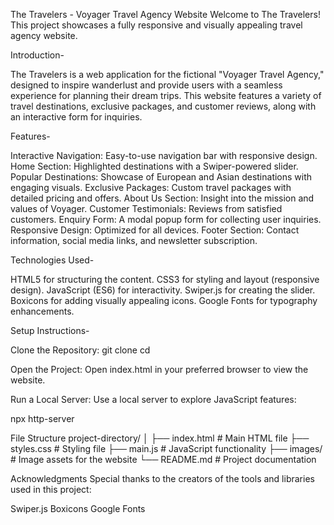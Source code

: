 The Travelers - Voyager Travel Agency Website
Welcome to The Travelers! This project showcases a fully responsive and visually appealing travel agency website.

Introduction-

The Travelers is a web application for the fictional "Voyager Travel Agency," designed to inspire wanderlust and provide users with a seamless experience for planning their dream trips. This website features a variety of travel destinations, exclusive packages, and customer reviews, along with an interactive form for inquiries.

Features-

Interactive Navigation: Easy-to-use navigation bar with responsive design.
Home Section: Highlighted destinations with a Swiper-powered slider.
Popular Destinations: Showcase of European and Asian destinations with engaging visuals.
Exclusive Packages: Custom travel packages with detailed pricing and offers.
About Us Section: Insight into the mission and values of Voyager.
Customer Testimonials: Reviews from satisfied customers.
Enquiry Form: A modal popup form for collecting user inquiries.
Responsive Design: Optimized for all devices.
Footer Section: Contact information, social media links, and newsletter subscription.

Technologies Used-

HTML5 for structuring the content.
CSS3 for styling and layout (responsive design).
JavaScript (ES6) for interactivity.
Swiper.js for creating the slider.
Boxicons for adding visually appealing icons.
Google Fonts for typography enhancements.

Setup Instructions-

Clone the Repository:
git clone <repository-url>
cd <repository-directory>

Open the Project: Open index.html in your preferred browser to view the website.

Run a Local Server: Use a local server to explore JavaScript features:

npx http-server

File Structure
project-directory/
│
├── index.html       # Main HTML file
├── styles.css       # Styling file
├── main.js          # JavaScript functionality
├── images/          # Image assets for the website
└── README.md        # Project documentation

Acknowledgments
Special thanks to the creators of the tools and libraries used in this project:

Swiper.js
Boxicons
Google Fonts

